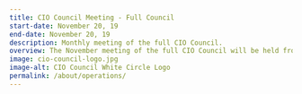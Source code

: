```yaml
---
title: CIO Council Meeting - Full Council
start-date: November 20, 19
end-date: November 20, 19
description: Monthly meeting of the full CIO Council.
overview: The November meeting of the full CIO Council will be held from 330-5pm at GSA Headquarters at 1800 F St. NW, Washington, DC.
image: cio-council-logo.jpg
image-alt: CIO Council White Circle Logo
permalink: /about/operations/
---
```

